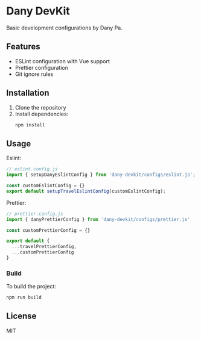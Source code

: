 # Dany DevKit

Basic development configurations by Dany Pa.

## Features

- ESLint configuration with Vue support
- Prettier configuration
- Git ignore rules

## Installation

1. Clone the repository
2. Install dependencies:
   ```bash
   npm install
   ```

## Usage

Eslint:

```js
// eslint.config.js
import { setupDanyEslintConfig } from 'dany-devkit/configs/eslint.js';

const customEslintConfig = {}
export default setupTravelEslintConfig(customEslintConfig);
```

Prettier:
```js
// prettier.config.js
import { danyPrettierConfig } from 'dany-devkit/configs/prettier.js'

const customPrettierConfig = {}

export default {
  ...travelPrettierConfig,
  ...customPrettierConfig
}
```

### Build

To build the project:
```bash
npm run build
```

## License

MIT 